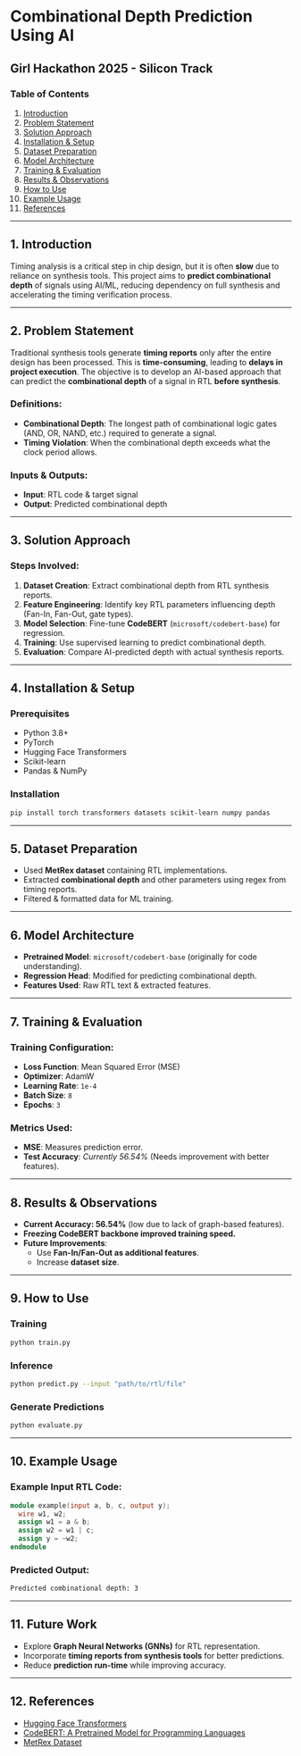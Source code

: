 # **Combinational Depth Prediction Using AI**

## **Girl Hackathon 2025 - Silicon Track**

### **Table of Contents**
1. [Introduction](#introduction)
2. [Problem Statement](#problem-statement)
3. [Solution Approach](#solution-approach)
4. [Installation & Setup](#installation--setup)
5. [Dataset Preparation](#dataset-preparation)
6. [Model Architecture](#model-architecture)
7. [Training & Evaluation](#training--evaluation)
8. [Results & Observations](#results--observations)
9. [How to Use](#how-to-use)
10. [Example Usage](#example-usage)
11. [References](#references)

---

## **1. Introduction**
Timing analysis is a critical step in chip design, but it is often **slow** due to reliance on synthesis tools. This project aims to **predict combinational depth** of signals using AI/ML, reducing dependency on full synthesis and accelerating the timing verification process.

---

## **2. Problem Statement**
Traditional synthesis tools generate **timing reports** only after the entire design has been processed. This is **time-consuming**, leading to **delays in project execution**. The objective is to develop an AI-based approach that can predict the **combinational depth** of a signal in RTL **before synthesis**.

### **Definitions:**
- **Combinational Depth**: The longest path of combinational logic gates (AND, OR, NAND, etc.) required to generate a signal.
- **Timing Violation**: When the combinational depth exceeds what the clock period allows.

### **Inputs & Outputs:**
- **Input**: RTL code & target signal
- **Output**: Predicted combinational depth

---

## **3. Solution Approach**
### **Steps Involved:**
1. **Dataset Creation**: Extract combinational depth from RTL synthesis reports.
2. **Feature Engineering**: Identify key RTL parameters influencing depth (Fan-In, Fan-Out, gate types).
3. **Model Selection**: Fine-tune **CodeBERT** (`microsoft/codebert-base`) for regression.
4. **Training**: Use supervised learning to predict combinational depth.
5. **Evaluation**: Compare AI-predicted depth with actual synthesis reports.

---

## **4. Installation & Setup**
### **Prerequisites**
- Python 3.8+
- PyTorch
- Hugging Face Transformers
- Scikit-learn
- Pandas & NumPy

### **Installation**
```bash
pip install torch transformers datasets scikit-learn numpy pandas
```

---

## **5. Dataset Preparation**
- Used **MetRex dataset** containing RTL implementations.
- Extracted **combinational depth** and other parameters using regex from timing reports.
- Filtered & formatted data for ML training.

---

## **6. Model Architecture**
- **Pretrained Model**: `microsoft/codebert-base` (originally for code understanding).
- **Regression Head**: Modified for predicting combinational depth.
- **Features Used**: Raw RTL text & extracted features.

---

## **7. Training & Evaluation**
### **Training Configuration:**
- **Loss Function**: Mean Squared Error (MSE)
- **Optimizer**: AdamW
- **Learning Rate**: `1e-4`
- **Batch Size**: `8`
- **Epochs**: `3`

### **Metrics Used:**
- **MSE**: Measures prediction error.
- **Test Accuracy**: *Currently 56.54%* (Needs improvement with better features).

---

## **8. Results & Observations**
- **Current Accuracy: 56.54%** (low due to lack of graph-based features).
- **Freezing CodeBERT backbone improved training speed.**
- **Future Improvements**:
  - Use **Fan-In/Fan-Out as additional features**.
  - Increase **dataset size**.

---

## **9. How to Use**
### **Training**
```bash
python train.py
```

### **Inference**
```bash
python predict.py --input "path/to/rtl/file"
```

### **Generate Predictions**
```bash
python evaluate.py
```

---

## **10. Example Usage**
### **Example Input RTL Code:**
```verilog
module example(input a, b, c, output y);
  wire w1, w2;
  assign w1 = a & b;
  assign w2 = w1 | c;
  assign y = ~w2;
endmodule
```

### **Predicted Output:**
```bash
Predicted combinational depth: 3
```

---

## **11. Future Work**
- Explore **Graph Neural Networks (GNNs)** for RTL representation.
- Incorporate **timing reports from synthesis tools** for better predictions.
- Reduce **prediction run-time** while improving accuracy.

---

## **12. References**
- [Hugging Face Transformers](https://huggingface.co/transformers/)
- [CodeBERT: A Pretrained Model for Programming Languages](https://arxiv.org/abs/2002.08155)
- [MetRex Dataset](https://huggingface.co/datasets/scale-lab/MetRex)
